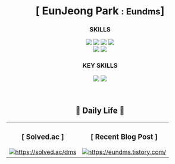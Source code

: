 <!--
**Eundms/Eundms** is a ✨ _special_ ✨ repository because its `README.md` (this file) appears on your GitHub profile.

Here are some ideas to get you started:

- 🔭 I’m currently working on ...
- 🌱 I’m currently learning ...
- 👯 I’m looking to collaborate on ...
- 🤔 I’m looking for help with ...
- 💬 Ask me about ...
- 📫 How to reach me: ...
- 😄 Pronouns: ...
- ⚡ Fun fact: ...
<h3 align="center"><b>✏️Studying..</b></h3>
<p align="center">
<img src="https://img.shields.io/badge/Java-%23ED8B00.svg?style=flat-square&logo=java&logoColor=white"/><img src="https://img.shields.io/badge/Spring-%236DB33F.svg?style=flat-square&logo=spring&logoColor=white"/><img src="https://img.shields.io/badge/MySQL-%2300f.svg?style=flat-square&logo=mysql&logoColor=white"/><img src="https://img.shields.io/badge/AWS-%23FF9900.svg?style=flat-square&logo=amazon-aws&logoColor=white"/>
</p>
   <img src="https://github-readme-stats.vercel.app/api?username=Eundms&show_icons=true&theme=transparent" width="400">
   ![박은정](https://user-images.githubusercontent.com/50352139/190956186-fd04757e-5cb9-4b25-b817-83c5ddeef81d.png)

-->

<div align="center">
            <h1 style="font-weight:bold;"> [ EunJeong Park <small>: Eundms</small>] </h1>
            <!--<h2 style="font-weight:bold;" >🔜 Backend Developer</h2>
            CONTACT
            <a href="https://www.linkedin.com/in/eunjeongpark/" target="_blank"><img src="https://img.shields.io/badge/LinkedIn-0A66C2?style=flat&logo=LinkedIn&logoColor=white"/></a><br/>-->
            <!--SKIILS-->
            <h3 style="font-weight:bold;">SKILLS</h3>
            <img src="https://img.shields.io/badge/Java-007396?style=flat&logo=Conda-Forge&logoColor=white" />
            <img src="https://img.shields.io/badge/Spring-6DB33F?style=flat&logo=Spring&logoColor=white" />
            <img src="https://img.shields.io/badge/MySQL-4479A1?style=flat&logo=MySQL&logoColor=white" />
            <img src="https://img.shields.io/badge/Python-3776AB?style=flat&logo=Python&logoColor=white"/> <br/>
            <img src="https://img.shields.io/badge/Javascript-%23323330.svg?style=flate&logo=javascript&logoColor=%23F7DF1E"/>
            <img src="https://img.shields.io/badge/React-61DAFB?style=flat&logo=React&logoColor=white"/>
            <h3 style="font-weight:bold;">KEY SKILLS</h3>
            <img src="https://img.shields.io/badge/Self_Management-729ff2?style=flat&logoColor=white"/>
            <img src="https://img.shields.io/badge/Responsibility-02E6B4?style=flat&logoColor=white"/>
            <br/><br/>
            <!-------------------------------------------------------------
            <h1 style="font-weight:bold;">[ Log Dev History ]</h1>-->
            <!--SSAFFY--------------------
            <h2 style="font-weight:bold;"> 💻  in SSAFY 9th  💻 </h2>
            <small>2023.01.04. ~</small>-->
   <!--
            <h3 style="font-weight:bold;">Study</h3>
            <table>
                <tr>
                <td align="center">
                    Algorithm Problem Solving
                </td>
                <td align="center">
                    <a href="https://github.com/InSSA-Study/algorithm">🌐</a>
                </td>
                </tr>
            </table>  
   -->
   <!--
            <h3 style="font-weight:bold;">Project</h3>
            <table>
                <TripMe>
                <tr align="left">
                <td>
                    <a href="https://github.com/TripMe-23-08">🏠</a>
                </td>
                <td >
                    Domestic Tour Plan Web Site  : <small>Trip Me</small>
                </td>
                <td>
                </td>
                </tr>
            </table>
   -->
            <br/>
            <!--SOONGSIL UNIVERSITY------------------
            <h2 style="font-weight:bold;"> 🎓 in Soongsil Univ. 🎓 </h2>
            <small>2018.03.01. ~ 2023.02.17.</small>---->
            <!--Soongsil - Projects & Awards
            <h3 style="font-weight:bold;">Projects & Awards</h3>
            <table>-->
                <!--SSUPAGO
                <tr align="left">
                <td>
                    <a href="https://github.com/SSUPAGO">🏠</a>
                </td>
                <td >
                    SSUPAGO : <small>혐오표현탐지API</small>
                </td>
                <td>
                    2022 공개SW개발자대회/학생부문_동상
                    <a href="https://www.oss.kr/dev_competition_activities/show/0d71c04a-b0f7-42f3-8fce-c0868817383d?page=2">🌐</a><br/>
                    2022 IT 대학 소프트웨어 공모전_금상
                </td>
                </tr>-->
                <!--BlurSome
                <tr align="left">
                <td>
                    <a href="https://github.com/Blursome-2022">🏠</a>
                </td>
                <td >
                    BlurSome : <small>얼굴인식기반블러처리API</small>
                </td>
                <td>
                    2022 공개SW개발자대회/학생부문_동상
                    <a href="https://www.oss.kr/dev_competition_activities/show/5856b086-b27e-475e-87b7-a16687db489a?page=2">🌐</a>
                </td>
               </tr>-->
               <!--SSU HackJumCalculator
                <tr align="left">
                <td>
                    <a href="https://github.com/Eundms/SSU_HackjumCalculator">🏠</a>
                </td>
                <td >
                    SSU_HackjumCalculator : <small>숭실대 전체/학기별-교양/전공 평균평점 계산 코드</small>
                </td>
                <td>-->
                    <!--<a href="">🌐</a>
                </td>
                </tr>-->
                <!--Taxmate
                <tr align="left">
                <td>
                    <a href="https://github.com/SSU-Taxmate">🏠</a>
                </td>
                <td>
                    Taxmate : <small>온라인 사회/경제 교육 사이트 </small>
                </td>
                <td>
                    2021 IT대학 소프트웨어 공모전_금상
                    <a href=""></a>
                </td>
                </tr>
            </table>  -->
            <!--Soongsil - Activities
            <h3 style="font-weight:bold;">Activities</h3>
            <table name="activities">-->
                <!--GDSC
                <tr align="left">
                <td>
                    GDSC SoongSil : <small>Server/Cloud</small>
                </td>
                <td>
                    [SSU몰세미나] (곧)백엔드 개발자의 What Why How <br/>
                    [Study] Cloud  (Docker, Kubernetes)<br/>
                    [Study] MSA  <br/>
                    [Study] System Design Interview Book
                </td>
                </tr>
                <tr align="left">
                <td>
                    Google Developers Machine Learning Bootcamp
                </td>
                <td>
                    [COURSES] Coursera Deep Learning Specialization Courses<br/>
                    [CERTIFICATE] TensorFlow Developer Certificate<br/>
                </td>
                </tr>
            </table>  
</div>-->

<!--Daily Life-->
<div align="center">
    <h2 style="font-weight:bold;"> 🐢 Daily Life 🐢</h2>
    <table width="100%">
    <tr align="center">
    <td valign="middle" >
        <h3 style="font-weight:bold;">[ Solved.ac ]</h3>
        <a href="https://solved.ac/dms" rel="stylesheet">
            <img src="http://mazassumnida.wtf/api/v2/generate_badge?boj=dms"
            alt="https://solved.ac/dms">
        </a>
    </td>
    <td valign="middle" >
        <h3 style="font-weight:bold;"> [  Recent Blog Post  ]</h3>
        <a href="https://eundms.tistory.com/" rel="stylesheet">
            <img src="https://tistory-readme-stats.vercel.app/api?name=eundms"
            alt="https://eundms.tistory.com/">
        </a> 
    </td>
    </tr>
    </table>  
</div>




